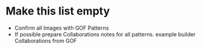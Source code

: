 # Make this list empty #

+ Confirm all Images with GOF Patterns
+ If possible prepare Collaborations notes for all patterns. example builder Collaborations from GOF
